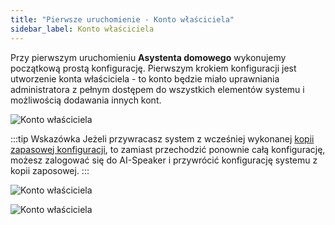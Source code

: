 ```yaml
---
title: "Pierwsze uruchomienie - Konto właściciela"
sidebar_label: Konto właściciela
---
```


Przy pierwszym uruchomieniu **Asystenta domowego** wykonujemy początkową prostą konfigurację. Pierwszym krokiem konfiguracji jest utworzenie konta właściciela - to konto będzie miało uprawniania administratora z pełnym dostępem do wszystkich elementów systemu i możliwością dodawania innych kont.

![Konto właściciela](/img/en/bramka/onboarding_step_1.png)


:::tip Wskazówka
Jeżeli przywracasz system z wcześniej wykonanej [kopii zapasowej konfiguracji](/docs/ais_bramka_configuration_software#kopia-zapasowa-konfiguracji), to zamiast przechodzić ponownie całą konfigurację, możesz zalogować się do AI-Speaker i przywrócić konfigurację systemu z kopii zaposowej.
:::


![Konto właściciela](/img/en/bramka/onboarding_step_1_1.png)

![Konto właściciela](/img/en/bramka/onboarding_step_1_2.png)
